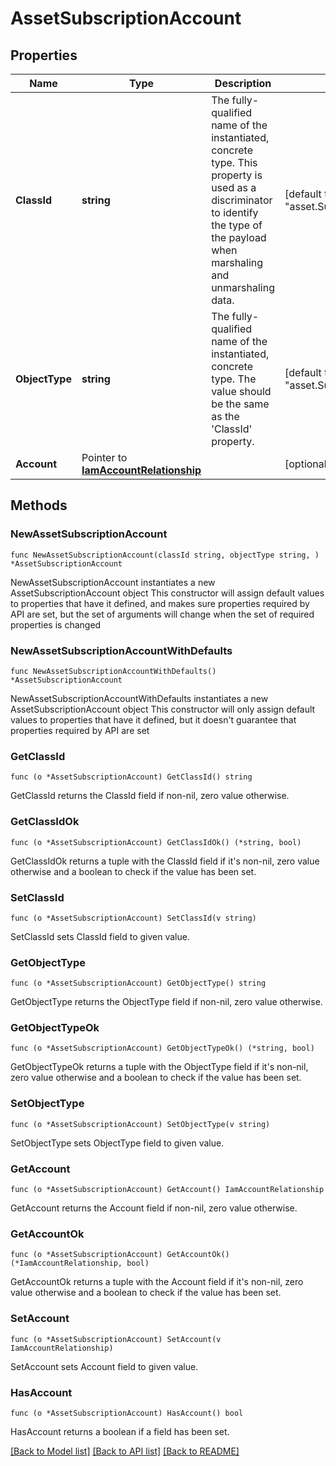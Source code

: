 # AssetSubscriptionAccount

## Properties

Name | Type | Description | Notes
------------ | ------------- | ------------- | -------------
**ClassId** | **string** | The fully-qualified name of the instantiated, concrete type. This property is used as a discriminator to identify the type of the payload when marshaling and unmarshaling data. | [default to "asset.SubscriptionAccount"]
**ObjectType** | **string** | The fully-qualified name of the instantiated, concrete type. The value should be the same as the &#39;ClassId&#39; property. | [default to "asset.SubscriptionAccount"]
**Account** | Pointer to [**IamAccountRelationship**](IamAccountRelationship.md) |  | [optional] 

## Methods

### NewAssetSubscriptionAccount

`func NewAssetSubscriptionAccount(classId string, objectType string, ) *AssetSubscriptionAccount`

NewAssetSubscriptionAccount instantiates a new AssetSubscriptionAccount object
This constructor will assign default values to properties that have it defined,
and makes sure properties required by API are set, but the set of arguments
will change when the set of required properties is changed

### NewAssetSubscriptionAccountWithDefaults

`func NewAssetSubscriptionAccountWithDefaults() *AssetSubscriptionAccount`

NewAssetSubscriptionAccountWithDefaults instantiates a new AssetSubscriptionAccount object
This constructor will only assign default values to properties that have it defined,
but it doesn't guarantee that properties required by API are set

### GetClassId

`func (o *AssetSubscriptionAccount) GetClassId() string`

GetClassId returns the ClassId field if non-nil, zero value otherwise.

### GetClassIdOk

`func (o *AssetSubscriptionAccount) GetClassIdOk() (*string, bool)`

GetClassIdOk returns a tuple with the ClassId field if it's non-nil, zero value otherwise
and a boolean to check if the value has been set.

### SetClassId

`func (o *AssetSubscriptionAccount) SetClassId(v string)`

SetClassId sets ClassId field to given value.


### GetObjectType

`func (o *AssetSubscriptionAccount) GetObjectType() string`

GetObjectType returns the ObjectType field if non-nil, zero value otherwise.

### GetObjectTypeOk

`func (o *AssetSubscriptionAccount) GetObjectTypeOk() (*string, bool)`

GetObjectTypeOk returns a tuple with the ObjectType field if it's non-nil, zero value otherwise
and a boolean to check if the value has been set.

### SetObjectType

`func (o *AssetSubscriptionAccount) SetObjectType(v string)`

SetObjectType sets ObjectType field to given value.


### GetAccount

`func (o *AssetSubscriptionAccount) GetAccount() IamAccountRelationship`

GetAccount returns the Account field if non-nil, zero value otherwise.

### GetAccountOk

`func (o *AssetSubscriptionAccount) GetAccountOk() (*IamAccountRelationship, bool)`

GetAccountOk returns a tuple with the Account field if it's non-nil, zero value otherwise
and a boolean to check if the value has been set.

### SetAccount

`func (o *AssetSubscriptionAccount) SetAccount(v IamAccountRelationship)`

SetAccount sets Account field to given value.

### HasAccount

`func (o *AssetSubscriptionAccount) HasAccount() bool`

HasAccount returns a boolean if a field has been set.


[[Back to Model list]](../README.md#documentation-for-models) [[Back to API list]](../README.md#documentation-for-api-endpoints) [[Back to README]](../README.md)


